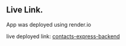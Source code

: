 ## Live Link.

App was deployed using render.io

live deployed link: [contacts-express-backend](https://contacts-express-backend.onrender.com/hello)
